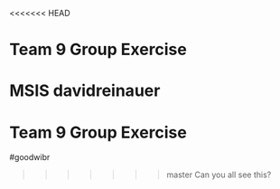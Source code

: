 <<<<<<< HEAD
# Team 9 Group Exercise
MSIS
davidreinauer
=======
# Team 9 Group Exercise
 #goodwibr
>>>>>>> master
Can you all see this?
